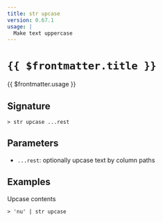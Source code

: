 ```yaml
---
title: str upcase
version: 0.67.1
usage: |
  Make text uppercase
---
```


# <code>{{ $frontmatter.title }}</code>

<div style='white-space: pre-wrap;'>{{ $frontmatter.usage }}</div>

## Signature

```> str upcase ...rest```

## Parameters

 -  `...rest`: optionally upcase text by column paths

## Examples

Upcase contents
```shell
> 'nu' | str upcase
```
